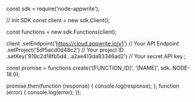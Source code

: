 const sdk = require('node-appwrite');

// Init SDK
const client = new sdk.Client();

const functions = new sdk.Functions(client);

client
    .setEndpoint('https://cloud.appwrite.io/v1') // Your API Endpoint
    .setProject('5df5acd0d48c2') // Your project ID
    .setKey('919c2d18fb5d4...a2ae413da83346ad2') // Your secret API key
;

const promise = functions.create('[FUNCTION_ID]', '[NAME]', sdk..NODE-18.0);

promise.then(function (response) {
    console.log(response);
}, function (error) {
    console.log(error);
});